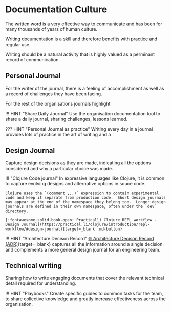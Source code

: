 # Documentation Culture

The written word is a very effective way to communicate and has been for many thousands of years of human culture.

Writing documentation is a skill and therefore benefits with practice and regular use.

Writing should be a natural activity that is highly valued as a perminant record of communication.

## Personal Journal

For the writer of the journal, there is a feeling of accomplishment as well as a record of challenges they have been facing.

For the rest of the organisations journals highlight

!!! HINT "Share Daily Journal"
    Use the organisation documentation tool to share a daily journal, sharing challenges, lessons learned.

??? HINT "Personal Journal as practice"
    Writing every day in a journal provides lots of practice in the art of writing and a

## Design Journal

Capture design decisions as they are made, indicating all the options considered and why a particular choice was made.

!!! "Clojure Code journal"
    In expressive languages like Clojure, it is common to capture evolving designs and alternative options in souce code.

    Clojure uses the `(comment ,,,)` expression to contain experimental code and keep it separate from production code.  Short design journals may appear at the end of the namespace they belong too.  Longer design journals are defined in their own namespace, often under the `dev` directory.

    [:fontawesome-solid-book-open: Practicalli Clojure REPL workflow - Design Journal](https://practical.li/clojure/introduction/repl-workflow/#design-journal){target=_blank .md-button}

!!! HINT "Architecture Decison Record"
    [:globe_with_meridians: Architecture Decison Record (ADR)](https://adr.github.io/){target=_blank} captures all the information around a single decision and complements a more general design journal for an engineering team.

## Technical writing

Sharing how to write engaging documents that cover the relevant technical detail required for understanding.

!!! HINT "Playbooks"
    Create specific guides to common tasks for the team, to share collective knowledge and greatly increase effectiveness across the organisation.
